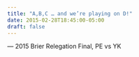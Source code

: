 ```yaml
---
title: "A,B,C … and we’re playing on D!"
date: 2015-02-28T18:45:00-05:00
draft: false
---
```

— 2015 Brier Relegation Final, PE vs YK